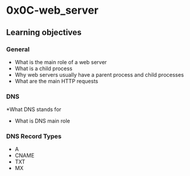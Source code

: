 # 0x0C-web_server
## Learning objectives
### General
* What is the main role of a web server
* What is a child process
* Why web servers usually have a parent process and child processes
* What are the main HTTP requests
### DNS
*What DNS stands for
* What is DNS main role
### DNS Record Types
* A
* CNAME
* TXT
* MX
